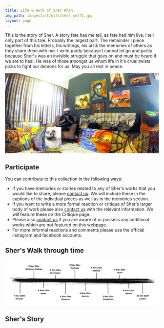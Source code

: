 ```yaml
---
title: Life & Work of Sher Khan
img_path: images/art/oils/sher_self1.jpg
layout: page
---
```


This is the story of Sher. A story fate has me tell, as fate had him live. I tell only part of this tale. Probably the largest part. The remainder I piece together from his letters, his writings, his art & the memories of others as they share them with me. I write partly because I cannot let go and partly because Sher's was an invisible struggle that goes on and must be heard if we are to heal. He was of those amongst us whom life in it's cruel twists picks to fight our demons for us. May you all rest in peace.

<p></p>

<img src="/images/sher/sher_studio2.jpg" />

<p></p>

## Participate

You can contribute to this collection in the following ways:
- If you have memories or stories related to any of Sher's works that you would like to share, please [contact us](/contact). We will include these in the captions of the individual pieces as well as in the memories section.
- If you want to write a more formal reaction or critique of Sher's larger body of work please also [contact us](/contact) with the relevant information. We will feature these on the Critique page.
- Please also [contact us](/contact) if you are aware of or possess any additional works which are not featured on this webpage. 
- For more informal reactions and comments please use the official instagram and facebook accounts.

## Sher's Walk through time

<img src="/images/sher/timeline.jpg" />

## Sher's Story


